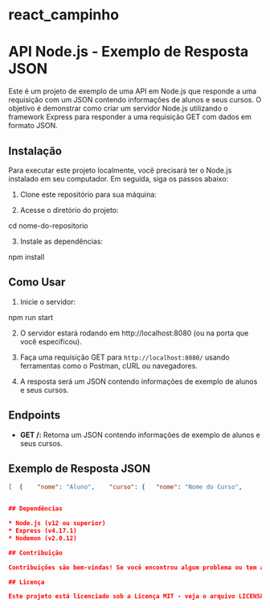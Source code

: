 # react_campinho
# API Node.js - Exemplo de Resposta JSON

Este é um projeto de exemplo de uma API em Node.js que responde a uma requisição com um JSON contendo informações de alunos e seus cursos. O objetivo é demonstrar como criar um servidor Node.js utilizando o framework Express para responder a uma requisição GET com dados em formato JSON.

## Instalação

Para executar este projeto localmente, você precisará ter o Node.js instalado em seu computador. Em seguida, siga os passos abaixo:

1. Clone este repositório para sua máquina:



2. Acesse o diretório do projeto:

cd nome-do-repositorio


3. Instale as dependências:

npm install


## Como Usar

1. Inicie o servidor:

npm run start


2. O servidor estará rodando em http://localhost:8080 (ou na porta que você especificou).

3. Faça uma requisição GET para `http://localhost:8080/` usando ferramentas como o Postman, cURL ou navegadores.

4. A resposta será um JSON contendo informações de exemplo de alunos e seus cursos.

## Endpoints

- **GET /:** Retorna um JSON contendo informações de exemplo de alunos e seus cursos.

## Exemplo de Resposta JSON

```json
[  {    "nome": "Aluno",    "curso": {   "nome": "Nome do Curso",      "duracao": "X meses",     "inicio_mês_ano": "2023-01",    "termino": "2023-08",   "instituicao": "Nome da Empresa 1 que Executa o Curso" ,    "instrutor":   "Nome do instrutor",    "progresso":   "X %",    }  }].


## Dependências

* Node.js (v12 ou superior)
* Express (v4.17.1)
* Nodemon (v2.0.12)

## Contribuição

Contribuições são bem-vindas! Se você encontrou algum problema ou tem alguma melhoria para sugerir, por favor, abra uma "issue" neste repositório ou envie um "pull request".

## Licença

Este projeto está licenciado sob a Licença MIT - veja o arquivo LICENSE para mais detalhes.


